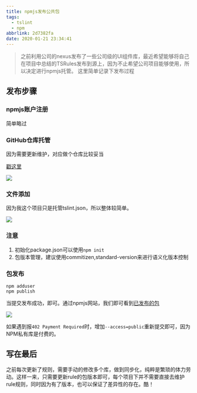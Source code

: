 ```yaml
---
title: npmjs发布公共包
tags:
  - tslint
  - npm
abbrlink: 2d7382fa
date: 2020-01-21 23:34:41
---
```

>  之前利用公司的nexus发布了一些公司级的UI组件库，最近希望能够将自己在项目中总结的TSRules发布到源上，因为不止希望公司项目能够使用，所以决定进行npmjs托管。
> 这里简单记录下发布过程

## 发布步骤

### npmjs账户注册
简单略过

### GitHub仓库托管
因为需要更新维护，对应做个仓库比较妥当

[戳这里](https://github.com/alanhg/tslint-recommend-rule)

![](https://i.imgur.com/dK7Pk6W.png)

### 文件添加

因为我这个项目只是托管tslint.json，所以整体较简单。

![](https://i.imgur.com/NK8WsWX.png)


### 注意
1. 初始化package.json可以使用`npm init`
2. 包版本管理，建议使用commitizen,standard-version来进行语义化版本控制

### 包发布

```
npm adduser
npm publish
```
当提交发布成功，即可。通过npmjs网站，我们即可看到[已发布的包](https://www.npmjs.com/package/tslint-recommend-rule)

![](https://i.imgur.com/1ezHDc8.png)



如果遇到报`402 Payment Required`时，增加`--access=public`重新提交即可，因为NPM私有库是付费的。



## 写在最后

之前每次更新了规则，需要手动的修改多个库，做到同步化，纯粹是繁琐的体力劳动。这样一来，只需要更新rule的包版本即可，每个项目下并不需要直接去维护rule规则，同时因为有了版本，也可以保证了差异性的存在。酷！
